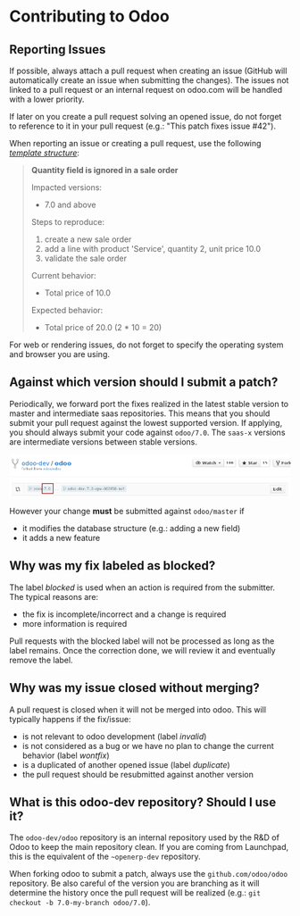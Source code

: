 Contributing to Odoo
====================

Reporting Issues
----------------
If possible, always attach a pull request when creating an issue (GitHub will automatically create an issue when submitting the changes). The issues not linked to a pull request or an internal request on odoo.com will be handled with a lower priority.

If later on you create a pull request solving an opened issue, do not forget to reference to it in your pull request (e.g.: "This patch fixes issue #42").

When reporting an issue or creating a pull request, use the following *[template structure](https://raw.githubusercontent.com/blaggacao/odoo/update-contributing-with-template-to-copy/doc/_templates/issue_template.md)*:

> **Quantity field is ignored in a sale order**
>
> Impacted versions:
> 
>  - 7.0 and above
> 
> Steps to reproduce:
> 
>  1. create a new sale order
>  2. add a line with product 'Service', quantity 2, unit price 10.0
>  3. validate the sale order
> 
> Current behavior:
> 
>  - Total price of 10.0
> 
> Expected behavior:
> 
>  - Total price of 20.0 (2 * 10 = 20)

For web or rendering issues, do not forget to specify the operating system and browser you are using.

Against which version should I submit a patch?
----------------------------------------------
Periodically, we forward port the fixes realized in the latest stable version to master and intermediate saas repositories. This means that you should submit your pull request against the lowest supported version. If applying, you should always submit your code against `odoo/7.0`. The `saas-x` versions are intermediate versions between stable versions.

![Submiting against the right version](/doc/_static/pull-request-version.png)

However your change **must** be submitted against `odoo/master` if

* it modifies the database structure (e.g.: adding a new field)
* it adds a new feature

Why was my fix labeled as blocked?
----------------------------------
The label *blocked* is used when an action is required from the submitter. The typical reasons are:

* the fix is incomplete/incorrect and a change is required
* more information is required

Pull requests with the blocked label will not be processed as long as the label remains. Once the correction done, we will review it and eventually remove the label.

Why was my issue closed without merging?
----------------------------------------
A pull request is closed when it will not be merged into odoo. This will typically happens if the fix/issue:

* is not relevant to odoo development (label *invalid*)
* is not considered as a bug or we have no plan to change the current behavior (label *wontfix*)
* is a duplicated of another opened issue (label *duplicate*)
* the pull request should be resubmitted against another version

What is this odoo-dev repository? Should I use it?
--------------------------------------------------

The `odoo-dev/odoo` repository is an internal repository used by the R&D of Odoo to keep the main repository clean. If you are coming from Launchpad, this is the equivalent of the `~openerp-dev` repository.

When forking odoo to submit a patch, always use the `github.com/odoo/odoo` repository. Be also careful of the version you are branching as it will determine the history once the pull request will be realized (e.g.: `git checkout -b 7.0-my-branch odoo/7.0`).
